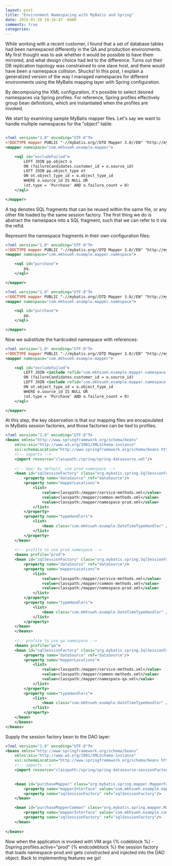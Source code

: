 ```yaml
---
layout: post
title: "Environment Namespacing with MyBatis and Spring"
date: 2015-01-26 19:16:47 -0800
comments: true
categories: 
---
```


While working with a recent customer, I found that a set of database tables had been namespaced differently in the QA and production environments. My first thought was to ask whether it would be possible to have them mirrored, and what design choice had led to the difference. Turns out their DB replication topology was constrained to one slave host, and there would have been a namespace collision. Shucks! In this post, I explain a generalized version of the way I managed namespaces for different environments using the MyBatis mapping layer with Spring configuration.

<!-- more -->

By decomposing the XML configuration, it's possible to select desired namespaces via Spring profiles. For reference, Spring profiles effectively group bean definitions, which are instantiated when the profiles are invoked.

We start by examining sample MyBatis mapper files. Let's say we want to handle multiple namespaces for the "object" table:

```xml common-methods.xml

<?xml version="1.0" encoding="UTF-8"?>
<!DOCTYPE mapper PUBLIC "-//mybatis.org//DTD Mapper 3.0//EN" "http://mybatis.org/dtd/mybatis-3-mapper.dtd">
<mapper namespace="com.mkhsueh.example.mapper">

	<sql id="excludeFailed">
        LEFT JOIN pp.object o
        ON (failureCandidates.customer_id = o.source_id)
        LEFT JOIN pp.object_type ot
        ON ot.object_type_id = o.object_type_id 
        WHERE o.source_id IS NULL OR
        (ot.type = 'Purchase' AND o.failure_count = 0)
	</sql>

</mapper>

```

A <sql> tag denotes SQL fragments that can be reused within the same file, or any other file loaded by the same session factory. The first thing we do is abstract the namespace into a SQL fragment, such that we can refer to it via the refid.


Represent the namespace fragments in their own configuration files:

```xml namespace-qa.xml
<?xml version="1.0" encoding="UTF-8"?>
<!DOCTYPE mapper PUBLIC "-//mybatis.org//DTD Mapper 3.0//EN" "http://mybatis.org/dtd/mybatis-3-mapper.dtd">
<mapper namespace="com.mkhsueh.example.mapper.namespace">

    <sql id="purchase">
        pq.
    </sql>

</mapper>
```
 
```xml namespace-prod.xml
<?xml version="1.0" encoding="UTF-8"?>
<!DOCTYPE mapper PUBLIC "-//mybatis.org//DTD Mapper 3.0//EN" "http://mybatis.org/dtd/mybatis-3-mapper.dtd">
<mapper namespace="com.mkhsueh.example.mapper.namespace">

    <sql id="purchase">
        pp.
    </sql>

</mapper>
```

Now we substitute the hardcoded namespace with references:

```xml common-methods.xml
<?xml version="1.0" encoding="UTF-8"?>
<!DOCTYPE mapper PUBLIC "-//mybatis.org//DTD Mapper 3.0//EN" "http://mybatis.org/dtd/mybatis-3-mapper.dtd">
<mapper namespace="com.mkhsueh.example.mapper">

	<sql id="excludeFailed">
        LEFT JOIN <include refid="com.mkhsueh.example.mapper.namespace.purchase" />object o
        ON (failureCandidates.customer_id = o.source_id)
        LEFT JOIN <include refid="com.mkhsueh.example.mapper.namespace.purchase" />object_type ot
        ON ot.object_type_id = o.object_type_id 
        WHERE o.source_id IS NULL OR
        (ot.type = 'Purchase' AND o.failure_count = 0)
	</sql>

</mapper>
```

At this step, the key observation is that our mapping files are encapsulated in MyBatis session factories, and those factories can be tied to profiles.

```xml session-factories.xml
<?xml version="1.0" encoding="UTF-8"?>
<beans xmlns="http://www.springframework.org/schema/beans"
    xmlns:xsi="http://www.w3.org/2001/XMLSchema-instance"
    xsi:schemaLocation="http://www.springframework.org/schema/beans http://www.springframework.org/schema/beans/spring-beans.xsd">
    <!-- imports -->
    <import resource="classpath:/spring/spring-datasource.xml"/>
    
    <!-- dao; by default, use prod namespace -->
    <bean id="sqlSessionFactory" class="org.mybatis.spring.SqlSessionFactoryBean">
        <property name="dataSource" ref="dataSource"/>
        <property name="mapperLocations">
            <list>
                <value>classpath:/mapper/service-methods.xml</value>
                <value>classpath:/mapper/common-methods.xml</value>
                <value>classpath:/mapper/namespace-prod.xml</value>
            </list>
        </property>
        <property name="typeHandlers">
            <list>
                <bean class="com.mkhsueh.example.DateTimeTypeHandler" />
            </list>
        </property>
    </bean>
    
    <!-- profile to use prod namespace -->
    <beans profile="prod">
    <bean id="sqlSessionFactory" class="org.mybatis.spring.SqlSessionFactoryBean">
        <property name="dataSource" ref="dataSource"/>
        <property name="mapperLocations">
            <list>
                <value>classpath:/mapper/service-methods.xml</value>
                <value>classpath:/mapper/common-methods.xml</value>
                <value>classpath:/mapper/namespace-prod.xml</value>
            </list>
        </property>
        <property name="typeHandlers">
            <list>
                <bean class="com.mkhsueh.example.DateTimeTypeHandler" />
            </list>
        </property>
    </bean>
    </beans>  
    
    <!-- profile to use qa namespace -->
    <beans profile="qa">
    <bean id="sqlSessionFactory" class="org.mybatis.spring.SqlSessionFactoryBean">
        <property name="dataSource" ref="dataSource"/>
        <property name="mapperLocations">
            <list>
                <value>classpath:/mapper/service-methods.xml</value>
                <value>classpath:/mapper/common-methods.xml</value>
                <value>classpath:/mapper/namespace-qa.xml</value>
            </list>
        </property>
        <property name="typeHandlers">
            <list>
                <bean class="com.mkhsueh.example.DateTimeTypeHandler" />
            </list>
        </property>
    </bean>
    </beans>  
</beans>
```

Supply the session factory bean to the DAO layer:

```xml spring-dao.xml
<?xml version="1.0" encoding="UTF-8"?>
<beans xmlns="http://www.springframework.org/schema/beans"
	xmlns:xsi="http://www.w3.org/2001/XMLSchema-instance"
	xsi:schemaLocation="http://www.springframework.org/schema/beans http://www.springframework.org/schema/beans/spring-beans.xsd">
	<!-- imports -->
	<import resource="classpath:/spring/spring-datasource-sessionFactory.xml"/>
    

    <bean id="purchaseMapper" class="org.mybatis.spring.mapper.MapperFactoryBean">
        <property name="mapperInterface" value="com.mkhsueh.example.mapper.CustomerMapper"/>
        <property name="sqlSessionFactory" ref="sqlSessionFactory"/>
    </bean>

    <bean id="purchaseMapperCommon" class="org.mybatis.spring.mapper.MapperFactoryBean">
        <property name="mapperInterface" value="com.mkhsueh.example.common.mapper.CustomerMapper"/>
        <property name="sqlSessionFactory" ref="sqlSessionFactory"/>
    </bean>
 
</beans>
```

Now when the application is invoked with VM args {% codeblock %} -Dspring.profiles.active="prod" {% endcodeblock %} the session factory that loads namespace-prod.xml gets constructed and injected into the DAO object. Back to implementing features we go!




  